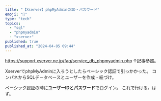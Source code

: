```yaml
---
title: "【Xserver】phpMyAdminのID・パスワード"
emoji: "📘"
type: "tech"
topics:
  - "sql"
  - "phpmyadmin"
  - "xserver"
published: true
published_at: "2024-04-05 09:44"
---
```


https://support.xserver.ne.jp/faq/service_db_phpmyadmin.php
↑記事参照。

XserverでphpMyAdminに入ろうとしたらベーシック認証で引っかかった。
コンパネからSQLデータベースとユーザーを作成・紐づけ。

ベーシック認証の時に**ユーザーIDとパスワード**でログイン。
これで行ける。はず。